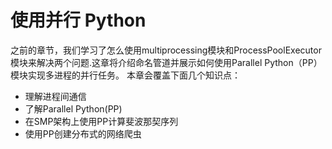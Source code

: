 # 使用并行 Python

之前的章节，我们学习了怎么使用multiprocessing模块和ProcessPoolExecutor模块来解决两个问题.这章将介绍命名管道并展示如何使用Parallel Python（PP）模块实现多进程的并行任务。
本章会覆盖下面几个知识点：

* 理解进程间通信
* 了解Parallel Python(PP)
* 在SMP架构上使用PP计算斐波那契序列
* 使用PP创建分布式的网络爬虫
